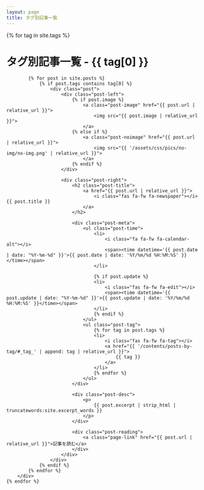 ```yaml
---
layout: page
title: タグ別記事一覧
---
```


<div>
	{% for tag in site.tags %}
		<div id="_tag_{{ tag[0] }}" class="posts posts-by-tag">
			<h1>
				タグ別記事一覧 - <i class="fas fa-fw fa-tag"></i>{{ tag[0] }}
			</h1>

			{% for post in site.posts %}
				{% if post.tags contains tag[0] %}
					<div class="post">
						<div class="post-left">
							{% if post.image %}
								<a class="post-image" href="{{ post.url | relative_url }}">
									<img src="{{ post.image | relative_url }}">
								</a>
							{% else if %}
								<a class="post-noimage" href="{{ post.url | relative_url }}">
									<img src="{{ '/assets/css/pics/no-img/no-img.png' | relative_url }}">
								</a>
							{% endif %}
						</div>
						
						<div class="post-right">
							<h2 class="post-title">
								<a href="{{ post.url | relative_url }}">
									<i class="fas fa-fw fa-newspaper"></i>{{ post.title }}
								</a>
							</h2>

							<div class="post-meta">
								<ul class="post-time">
									<li>
										<i class="fa fa-fw fa-calendar-alt"></i>
										<span><time datetime='{{ post.date | date: "%Y-%m-%d" }}'>{{ post.date | date: '%Y/%m/%d %H:%M:%S' }}</time></span>
									</li>
									
									{% if post.update %}
									<li>
										<i class="fas fa-fw fa-edit"></i>
										<span><time datetime='{{ post.update | date: "%Y-%m-%d" }}'>{{ post.update | date: '%Y/%m/%d %H:%M:%S' }}</time></span>
									</li>
									{% endif %}
								</ul>
								<ul class="post-tag">
									{% for tag in post.tags %}
									<li>
										<i class="fas fa-fw fa-tag"></i>
										<a href="{{ '/contents/posts-by-tag/#_tag_' | append: tag | relative_url }}">
											{{ tag }}
										</a>
									</li>
									{% endfor %}
								</ul>
							</div>

							<div class="post-desc">
								<p>
									{{ post.excerpt | strip_html | truncatewords:site.excerpt_words }}
								</p>
							</div>

							<div class="post-reading">
								<a class="page-link" href="{{ post.url | relative_url }}">記事を読む</a>
							</div>
						</div>
					</div>
				{% endif %}
			{% endfor %}
		</div>
	{% endfor %}
</div>
